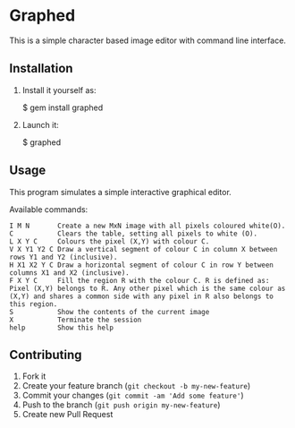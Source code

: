 # Graphed

This is a simple character based image editor with command line interface.

## Installation

1. Install it yourself as:

    $ gem install graphed

2. Launch it:

    $ graphed

## Usage

This program simulates a simple interactive graphical editor.

Available commands:

    I M N       Create a new MxN image with all pixels coloured white(O).
    C           Clears the table, setting all pixels to white (O).
    L X Y C     Colours the pixel (X,Y) with colour C.
    V X Y1 Y2 C Draw a vertical segment of colour C in column X between rows Y1 and Y2 (inclusive).
    H X1 X2 Y C Draw a horizontal segment of colour C in row Y between columns X1 and X2 (inclusive).
    F X Y C     Fill the region R with the colour C. R is defined as: Pixel (X,Y) belongs to R. Any other pixel which is the same colour as (X,Y) and shares a common side with any pixel in R also belongs to this region.
    S           Show the contents of the current image
    X           Terminate the session
    help        Show this help

## Contributing

1. Fork it
2. Create your feature branch (`git checkout -b my-new-feature`)
3. Commit your changes (`git commit -am 'Add some feature'`)
4. Push to the branch (`git push origin my-new-feature`)
5. Create new Pull Request
